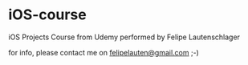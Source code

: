 # iOS-course
iOS Projects Course from Udemy performed by Felipe Lautenschlager

for info, please contact me on felipelauten@gmail.com ;-)
